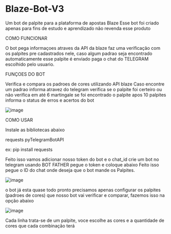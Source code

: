 # Blaze-Bot-V3

Um bot de palpite para a plataforma de apostas Blaze
Esse bot foi criado apenas para fins de estudo e aprendizado
não revenda esse produto

COMO FUNCIONAR

O bot pega informaçoes atraves da API da blaze faz uma verificação
com os palpites pre cadastrados nele, caso algum padrao seja encontrado
automaticamente esse palpite é enviado paga o chat do TELEGRAM escolhido pelo usuario.

FUNÇOES DO BOT

Verifica e compara os padroes de cores utilizando API blaze
Caso encontre um padrao informa atravez do telegram
verifica se o palpite foi certeiro ou não
verifica em até 6 martingale se foi encontrado o palpite
apos 10 palpites informa o status de erros e acertos do bot

![image](https://user-images.githubusercontent.com/114784744/197395429-75aede1a-b8af-449a-b020-a5441561694f.png)


COMO USAR

Instale as bibliotecas abaixo

requests
pyTelegramBotAPI

ex: pip install requests

Feito isso vamos adicionar nosso token do bot e o chat_id
crie um bot no telegram usando BOT FATHER pegue o token e coloque abaixo
Feito isso pegue o ID do chat onde deseja que o bot mande os Palpites.

![image](https://user-images.githubusercontent.com/114784744/197395496-09c8824e-5968-4589-8b22-36f7468e50cf.png)

o bot já esta quase todo pronto precisamos apenas configurar os palpites (padroes de cores)
que nosso bot vai verificar e comparar, fazemos isso na opção abaixo

![image](https://user-images.githubusercontent.com/114784744/197395517-fac8822e-b7d1-4344-b37a-7f586cc3c6e8.png)

Cada linha trata-se de um palpite, voce escolhe as cores e a quantidade de cores que cada combinação terá

